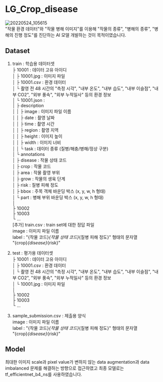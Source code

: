 # LG_Crop_disease
![20220524_105615](https://user-images.githubusercontent.com/84311270/169933015-d79ba179-fd21-4d79-aa1f-104cdaf3474d.png)  
"작물 환경 데이터"와 "작물 병해 이미지"를 이용해 "작물의 종류", "병해의 종류", "병해의 진행 정도"를 진단하는 AI 모델 개발하는 것이 목적이였습니다. 

## Dataset
1. train : 학습용 데이터셋  
	├ 10001 : 데이터 고유 아이디  
	│	├ 10001.jpg : 이미지 파일  
	│	├ 10001.csv : 환경 데이터  
	│		└ 촬영 전 48 시간의 "측정 시각", "내부 온도", "내부 습도", "내부 이슬점", "내부 CO2", "외부 풍속", "외부 누적일사" 등의 환경 정보  
	│	└ 10001.json :  
	│		├ description   
	│		│	├ image : 이미지 파일 이름  
	│		│	├ date : 촬영 날짜  
	│		│	├ time : 촬영 시간  
	│		│	├ region : 촬영 지역  
	│		│	├ height : 이미지 높이  
	│		│	├ width : 이미지 너비  
	│		│	└  task : 데이터 종류 (질병/해충/병해/정상 구분)  
	│		└ annotations  
	│				├ disease : 작물 상태 코드  
	│				├ crop : 작물 코드  
	│				├ area : 작물 촬영 부위  
	│				├ grow : 작물의 생육 단계   
	│				├ risk : 질병 피해 정도  
	│				├ bbox : 주목 객체 바운딩 박스 (x, y, w, h 형태)  
	│				└ part : 병해 부위 바운딩 박스 (x, y, w, h 형태)  
	│  
	├ 10002  
	├ 10003  
	└ ...  
	[추가] train.csv : train set에 대한 정답 파일  
 image : 이미지 파일 이름  
 label : "{작물 코드}_{작물 상태 코드}_{질병 피해 정도}" 형태의 문자열  
 "{crop}_{disease}_{risk}"  

2. test : 평가용 데이터셋  
	├ 10001 : 데이터 고유 아이디  
	│	├ 10001.csv : 환경 데이터  
	│		└ 촬영 전 48 시간의 "측정 시각", "내부 온도", "내부 습도", "내부 이슬점", "내부 CO2", "외부 풍속", "외부 누적일사" 등의 환경 정보  
	│	└ 10001.jpg : 이미지 파일  
	│  
	├ 10002  
	├ 10003  
	└ ...  

3. sample_submission.csv : 제출용 양식  
 image : 이미지 파일 이름  
 label : "{작물 코드}_{작물 상태 코드}_{질병 피해 정도}" 형태의 문자열  
 "{crop}_{disease}_{risk}"  
 
## Model
최대한 이미지 scale과 pixel value가 변하지 않는 data augmentation과 data imbalanced 문제를 해결하는 방향으로 접근하였고 최종 모델로는 tf_efficientnet_b4_ns를 사용하였습니다.

